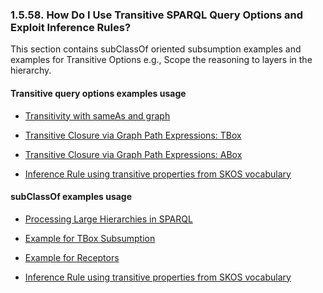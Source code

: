 <div id="subclassofinferenceoptions" class="section">

<div class="titlepage">

<div>

<div>

### 1.5.58. How Do I Use Transitive SPARQL Query Options and Exploit Inference Rules?

</div>

</div>

</div>

This section contains subClassOf oriented subsumption examples and
examples for Transitive Options e.g., Scope the reasoning to layers in
the hierarchy.

<div id="subclassofinferenceoptionstranexmp" class="section">

<div class="titlepage">

<div>

<div>

#### Transitive query options examples usage

</div>

</div>

</div>

<div class="itemizedlist">

- <a
  href="http://virtuoso.openlinksw.com/presentations/SPARQL_Tutorials/SPARQL_Tutorials_Part_5/SPARQL_Tutorials_Part_5.html#%2849%29"
  class="ulink" target="_top">Transitivity with sameAs and graph</a>

- <a
  href="http://virtuoso.openlinksw.com/presentations/SPARQL_Tutorials/SPARQL_Tutorials_Part_5/SPARQL_Tutorials_Part_5.html#%2850%29"
  class="ulink" target="_top">Transitive Closure via Graph Path
  Expressions: TBox</a>

- <a
  href="http://virtuoso.openlinksw.com/presentations/SPARQL_Tutorials/SPARQL_Tutorials_Part_5/SPARQL_Tutorials_Part_5.html#%2851%29"
  class="ulink" target="_top">Transitive Closure via Graph Path
  Expressions: ABox</a>

- <a
  href="rdfsparqlimplementatiotrans.html#rdfsparqlimplementatiotransexamples7"
  class="link"
  title="Inference Rule example using transitive properties from SKOS vocabulary">Inference
  Rule using transitive properties from SKOS vocabulary</a>

</div>

</div>

<div id="subclassofinferenceoptionsinferexmp" class="section">

<div class="titlepage">

<div>

<div>

#### subClassOf examples usage

</div>

</div>

</div>

<div class="itemizedlist">

- <a href="rdfiridereferencingfacet.html#rdfiridereferencingfacetprlh"
  class="link" title="Processing Large Hierarchies in SPARQL">Processing
  Large Hierarchies in SPARQL</a>

- <a
  href="rdfsparqlimplementatiotrans.html#rdfsparqlimplementatiotransexamples5"
  class="link" title="Example for TBox Subsumption">Example for TBox
  Subsumption</a>

- <a
  href="rdfsparqlimplementatiotrans.html#rdfsparqlimplementatiotransexamples6"
  class="link" title="Example for Receptors">Example for Receptors</a>

- <a
  href="http://virtuoso.openlinksw.com/dataspace/dav/wiki/Main/VirtTipsAndTricksGuideRDFSchemaOWLInferenceRules"
  class="ulink" target="_top">Inference Rule using transitive properties
  from SKOS vocabulary</a>

</div>

</div>

</div>

